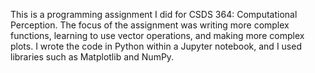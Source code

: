 This is a programming assignment I did for CSDS 364: Computational Perception. The focus of the assignment was writing more complex functions, learning to use vector operations, and making more complex plots. I wrote the code in Python within a Jupyter notebook, and I used libraries such as Matplotlib and NumPy.
